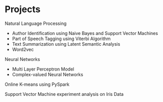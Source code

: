 # Projects
Natural Language Processing
* Author Identification using Naive Bayes and Support Vector Machines
* Part of Speech Tagging using Viterbi Algorithm
* Text Summarization using Latent Semantic Analysis
* Word2vec 

Neural Networks
* Multi Layer Perceptron Model
* Complex-valued Neural Networks

Online K-means using PySpark

Support Vector Machine experiment analysis on Iris Data
